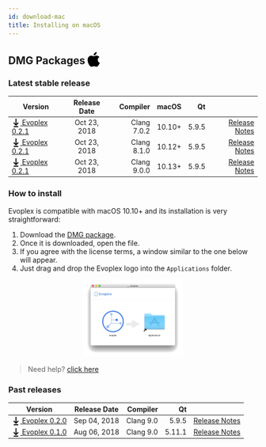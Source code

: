 ```yaml
---
id: download-mac
title: Installing on macOS
---
```


## DMG Packages <img src="/img/apple-logo.svg" width="25" style="vertical-align: sub;">

### Latest stable release

| Version             | Release Date  | Compiler  | macOS   | Qt    |     |
| ------------------- |:-------------:| ---------:| -------:| -----:| ---:|
| [<img src="/img/download-black.svg" width="17" style="vertical-align: sub;"> Evoplex 0.2.1](https://github.com/evoplex/evoplex/releases/download/v0.2.1/evoplex-0.2.1.x86_64_clang7.0.2.dmg) | Oct 23, 2018    | Clang 7.0.2 | 10.10+ | 5.9.5| [Release Notes](/blog/2018/10/23/evoplex-021-released) |
| [<img src="/img/download-black.svg" width="17" style="vertical-align: sub;"> Evoplex 0.2.1](https://github.com/evoplex/evoplex/releases/download/v0.2.1/evoplex-0.2.1.x86_64.dmg) | Oct 23, 2018    | Clang 8.1.0 | 10.12+ | 5.9.5| [Release Notes](/blog/2018/10/23/evoplex-021-released) |
| [<img src="/img/download-black.svg" width="17" style="vertical-align: sub;"> Evoplex 0.2.1](https://github.com/evoplex/evoplex/releases/download/v0.2.1/evoplex-0.2.1.x86_64_clang9.0.0.dmg) | Oct 23, 2018    | Clang 9.0.0 | 10.13+ | 5.9.5| [Release Notes](/blog/2018/10/23/evoplex-021-released) |

### How to install

Evoplex is compatible with macOS 10.10+ and its installation is very straightforward:

1. Download the [DMG package](#latest-stable-release).
2. Once it is downloaded, open the file.
3. If you agree with the license terms, a window similar to the one below will appear.
4. Just drag and drop the Evoplex logo into the `Applications` folder.

<center>
<img src="/img/evoplex-dmg.png" width="40%">
</center>

> Need help? [click here](/help)

### Past releases

| Version             | Release Date  | Compiler  | Qt    |     |
| ------------------- |:-------------:| ---------:| -----:| ---:|
| [<img src="/img/download-black.svg" width="17" style="vertical-align: sub;"> Evoplex 0.2.0](https://github.com/evoplex/evoplex/releases/download/v0.2.0/evoplex-0.2.0.x86_64.dmg) | Sep 04, 2018    | Clang 9.0 | 5.9.5| [Release Notes](/blog/2018/09/04/evoplex-020-released) |
| [<img src="/img/download-black.svg" width="17" style="vertical-align: sub;"> Evoplex 0.1.0](https://github.com/evoplex/evoplex/releases/download/v0.1.0/evoplex-0.1.0.x86_64.dmg) | Aug 06, 2018    | Clang 9.0 | 5.11.1| [Release Notes](/blog/2018/08/06/evoplex-010-released) |
